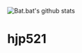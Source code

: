 ![Bat.bat's github stats](https://github-readme-stats.vercel.app/api?username=williambj1&count_private=true)
# hjp521
